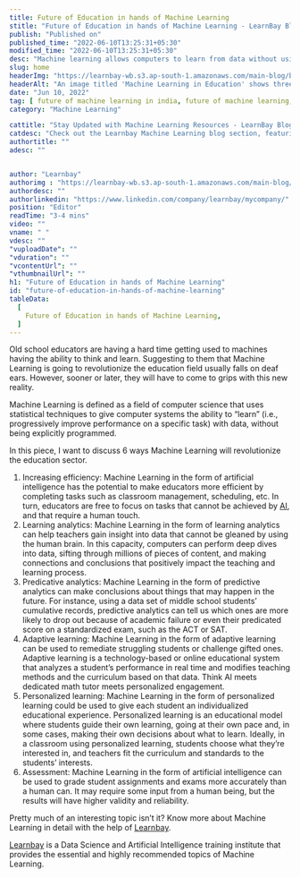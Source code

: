 ```yaml
---
title: Future of Education in hands of Machine Learning
stitle: "Future of Education in hands of Machine Learning - LearnBay Blog"
publish: "Published on"
published_time: "2022-06-10T13:25:31+05:30"
modified_time: "2022-06-10T13:25:31+05:30"
desc: "Machine learning allows computers to learn from data without using programs or human interference. This blog will brief you on machine learning in education examples."
slug: home
headerImg: "https://learnbay-wb.s3.ap-south-1.amazonaws.com/main-blog/blog/machine.jpg"
headerAlt: "An image titled 'Machine Learning in Education' shows three machine learning professionals sitting and discussing with a book and a  laptop."
date: "Jun 10, 2022"
tag: [ future of machine learning in india, future of machine learning, machine learning in education sector, machine learning in education examples, machine learning in education industry, use of machine learning in education, artificial intelligence and machine learning in education, benefits of machine learning in education, machine learning in edtech ]
category: "Machine Learning"

cattitle: "Stay Updated with Machine Learning Resources - LearnBay Blogs"
catdesc: "Check out the Learnbay Machine Learning blog section, featuring a comprehensive collection of blogs on Deep Learning, Neural Networks, NLP, etc."
authortitle: ""
adesc: ""


author: "Learnbay"
authorimg : "https://learnbay-wb.s3.ap-south-1.amazonaws.com/main-blog/blog/learnbay-admin.webp"
authordesc: ""
authorlinkedin: "https://www.linkedin.com/company/learnbay/mycompany/"
position: "Editor"
readTime: "3-4 mins"
video: ""
vname: " "
vdesc: ""
"vuploadDate": ""
"vduration": ""
"vcontentUrl": ""
"vthumbnailUrl": ""
h1: "Future of Education in hands of Machine Learning"
id: "future-of-education-in-hands-of-machine-learning"
tableData:
  [
    Future of Education in hands of Machine Learning,
  ]
---
```



Old school educators are having a hard time getting used to machines having the ability to think and learn. Suggesting to them that Machine Learning is going to revolutionize the education field usually falls on deaf ears. However, sooner or later, they will have to come to grips with this  new reality.


Machine Learning is defined as a field of computer science that uses statistical techniques to give computer systems the ability to “learn” (i.e., progressively improve performance on a specific task) with data, without being explicitly programmed.

In this piece, I want to discuss 6 ways Machine Learning will revolutionize the education sector.


1. Increasing efficiency: Machine Learning in the form of artificial intelligence has the potential to make educators more efficient by completing tasks such as classroom management, scheduling, etc. In turn, educators are free to focus on tasks that cannot be achieved by <a href="https://blog.learnbay.co/a-few-fascinating-facts-about-artificial-intelligence-in-2022-and-beyond" target="_blank">AI</a>, and that require a human touch.
2. Learning analytics: Machine Learning in the form of learning analytics can help teachers gain insight into data that cannot be gleaned by using the human brain. In this capacity, computers can perform deep dives into data, sifting through millions of pieces of content, and making connections and conclusions that positively impact the teaching and learning process.
3. Predicative analytics: Machine Learning in the form of predictive analytics can make conclusions about things that may happen in the future. For instance, using a data set of middle school students’ cumulative records, predictive analytics can tell us which ones are more likely to drop out because of academic failure or even their predicated score on a standardized exam, such as the ACT or SAT.
4. Adaptive learning: Machine Learning in the form of adaptive learning can be used to remediate struggling students or challenge gifted ones. Adaptive learning is a technology-based or online educational system that analyzes a student’s performance in real time and modifies teaching methods and the curriculum based on that data. Think AI meets dedicated math tutor meets personalized engagement.
5. Personalized learning: Machine Learning in the form of personalized learning could be used to give each student an individualized educational experience. Personalized learning is an educational model where students guide their own learning, going at their own pace and, in some cases, making their own decisions about what to learn. Ideally, in a classroom using personalized learning, students choose what they’re interested in, and teachers fit the curriculum and standards to the students’ interests.
6. Assessment: Machine Learning in the form of artificial intelligence can be used to grade student assignments and exams more accurately than a human can. It may require some input from a human being, but the results will have higher validity and reliability.

Pretty much of an interesting topic isn’t it? Know more about Machine Learning in detail with the help of <a href="https://blog.learnbay.co/10-must-know-machine-learning-algorithms-for-beginners-in-2023" target="_blank">Learnbay</a>.

<a href="https://learnbay.co/" target="_blank">Learnbay</a> is a Data Science and Artificial Intelligence training institute that provides the essential and highly recommended topics of Machine Learning.
